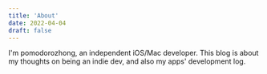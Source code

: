 ```yaml
---
title: 'About'
date: 2022-04-04
draft: false
---
```


I'm pomodorozhong, an independent iOS/Mac developer. This blog is about my thoughts on being an indie dev, and also my apps' development log.
